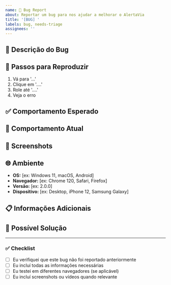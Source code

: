 ```yaml
---
name: 🐛 Bug Report
about: Reportar um bug para nos ajudar a melhorar o AlertaVia
title: '[BUG] '
labels: bug, needs-triage
assignees: ''
---
```


## 🐛 Descrição do Bug
<!-- Uma descrição clara e concisa do bug -->

## 🔄 Passos para Reproduzir
1. Vá para '...'
2. Clique em '....'
3. Role até '....'
4. Veja o erro

## ✅ Comportamento Esperado
<!-- Uma descrição clara do que você esperava que acontecesse -->

## 🔴 Comportamento Atual
<!-- Uma descrição clara do que realmente aconteceu -->

## 📸 Screenshots
<!-- Se aplicável, adicione screenshots para ajudar a explicar o problema -->

## 🌐 Ambiente
- **OS:** [ex: Windows 11, macOS, Android]
- **Navegador:** [ex: Chrome 120, Safari, Firefox]
- **Versão:** [ex: 2.0.0]
- **Dispositivo:** [ex: Desktop, iPhone 12, Samsung Galaxy]

## 📋 Informações Adicionais
<!-- Adicione qualquer outro contexto sobre o problema aqui -->

## 🔧 Possível Solução
<!-- Se você tem alguma ideia de como corrigir, compartilhe aqui -->

---
### ✅ Checklist
- [ ] Eu verifiquei que este bug não foi reportado anteriormente
- [ ] Eu incluí todas as informações necessárias
- [ ] Eu testei em diferentes navegadores (se aplicável)
- [ ] Eu incluí screenshots ou vídeos quando relevante
